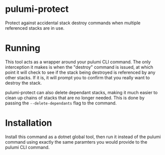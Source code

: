 # pulumi-protect

Protect against accidental stack destroy commands when multiple referenced stacks are in use.

# Running

This tool acts as a wrapper around your pulumi CLI command.  The only interception it makes 
is when the "destroy" command is issued, at which point it will check to see if the stack
being destroyed is referenced by any other stacks.  If it is, it will prompt you to confirm
that you really want to destroy the stack.

pulumi-protect can also delete dependant stacks, making it much easier to clean up chains
of stacks that are no longer needed.  This is done by passing the `--delete-dependants` flag
to the command.

# Installation

Install this command as a dotnet global tool, then run it instead of the pulumi command using exactly
the same paramters you would provide to the pulumi CLI command. 



